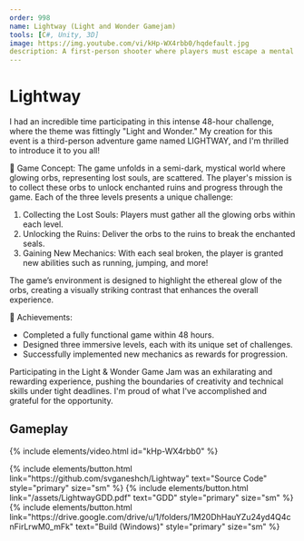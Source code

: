 ```yaml
---
order: 998
name: Lightway (Light and Wonder Gamejam)
tools: [C#, Unity, 3D]
image: https://img.youtube.com/vi/kHp-WX4rbb0/hqdefault.jpg
description: A first-person shooter where players must escape a mental health facility using throwable injection projectiles as their only weapons.
---
```


# Lightway

I had an incredible time participating in this intense 48-hour challenge, where the theme was fittingly "Light and Wonder." My creation for this event is a third-person adventure game named LIGHTWAY, and I'm thrilled to introduce it to you all!

🌟 Game Concept:
The game unfolds in a semi-dark, mystical world where glowing orbs, representing lost souls, are scattered. The player's mission is to collect these orbs to unlock enchanted ruins and progress through the game. Each of the three levels presents a unique challenge:

1. Collecting the Lost Souls: Players must gather all the glowing orbs within each level.
2. Unlocking the Ruins: Deliver the orbs to the ruins to break the enchanted seals.
3. Gaining New Mechanics: With each seal broken, the player is granted new abilities such as running, jumping, and more!

The game’s environment is designed to highlight the ethereal glow of the orbs, creating a visually striking contrast that enhances the overall experience.

👾 Achievements:
- Completed a fully functional game within 48 hours.
- Designed three immersive levels, each with its unique set of challenges.
- Successfully implemented new mechanics as rewards for progression.

Participating in the Light & Wonder Game Jam was an exhilarating and rewarding experience, pushing the boundaries of creativity and technical skills under tight deadlines. I'm proud of what I've accomplished and grateful for the opportunity.

## Gameplay

{% include elements/video.html id="kHp-WX4rbb0" %}

<p class="text-center">
    {% include elements/button.html link="https://github.com/svganeshch/Lightway" text="Source Code" style="primary" size="sm" %}
    {% include elements/button.html link="/assets/LightwayGDD.pdf" text="GDD" style="primary" size="sm" %}
    {% include elements/button.html link="https://drive.google.com/drive/u/1/folders/1M20DhHauYZu24yd4Q4cnFirLrwM0_mFk" text="Build (Windows)" style="primary" size="sm" %}
</p>